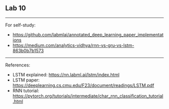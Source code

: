 ## Lab 10
***
For self-study:
 - https://github.com/labmlai/annotated_deep_learning_paper_implementations
 - https://medium.com/analytics-vidhya/rnn-vs-gru-vs-lstm-863b0b7b1573

***
References:
- LSTM explained: https://nn.labml.ai/lstm/index.html
- LSTM paper: https://deeplearning.cs.cmu.edu/F23/document/readings/LSTM.pdf
- RNN tutorial: https://pytorch.org/tutorials/intermediate/char_rnn_classification_tutorial.html
